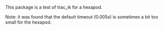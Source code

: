 This package is a test of trac_ik for a hexapod.

Note: it was found that the default timeout (0.005s) is sometimes a bit too small for the hexapod.